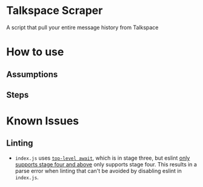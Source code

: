 # Talkspace Scraper
A script that pull your entire message history from Talkspace

# How to use

## Assumptions

## Steps

# Known Issues

## Linting
- `index.js` uses [`top-level await`](https://v8.dev/features/top-level-await), which is in stage three, but eslint [only supports stage four and above](https://github.com/eslint/espree/issues/409#issuecomment-465070765) only supports stage four. This results in a parse error when linting that can't be avoided by disabling eslint in `index.js`.


